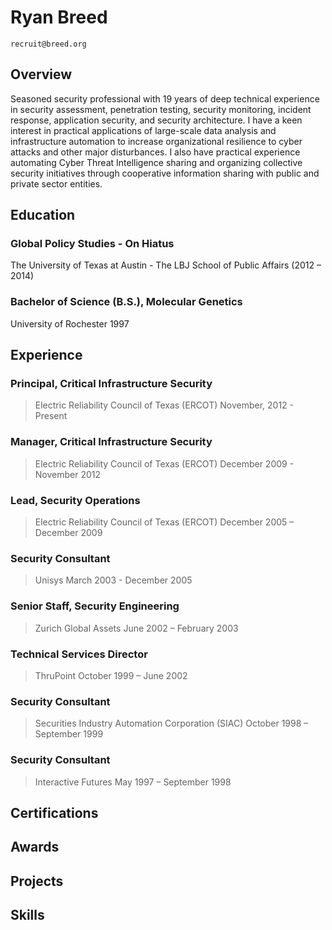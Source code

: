 # Ryan Breed
`recruit@breed.org`

## Overview

Seasoned security professional with 19 years of deep technical experience in security assessment, penetration testing, security monitoring, incident response, application security, and security architecture. I have a keen interest in practical applications of large-scale data analysis and infrastructure automation to increase organizational resilience to cyber attacks and other major disturbances. I also have practical experience automating Cyber Threat Intelligence sharing and organizing collective security initiatives through cooperative information sharing with public and private sector entities.

## Education

### Global Policy Studies - On Hiatus
The University of Texas at Austin - The LBJ School of Public Affairs (2012 – 2014)

### Bachelor of Science (B.S.), Molecular Genetics
University of Rochester 1997


## Experience

### Principal, Critical Infrastructure Security
> Electric Reliability Council of Texas (ERCOT)
> November, 2012 - Present

### Manager, Critical Infrastructure Security
> Electric Reliability Council of Texas (ERCOT)
> December 2009 - November 2012

### Lead, Security Operations
> Electric Reliability Council of Texas (ERCOT)
> December 2005 – December 2009

### Security Consultant
> Unisys
> March 2003 - December 2005

### Senior Staff, Security Engineering
> Zurich Global Assets
> June 2002 – February 2003

### Technical Services Director
> ThruPoint
> October 1999 – June 2002

### Security Consultant
> Securities Industry Automation Corporation (SIAC)
> October 1998 – September 1999

### Security Consultant
> Interactive Futures
> May 1997 – September 1998


## Certifications

## Awards

## Projects

## Skills
